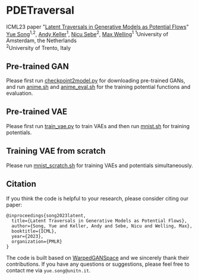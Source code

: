 # PDETraversal

ICML23 paper "[Latent Traversals in Generative Models as Potential Flows](https://arxiv.org/abs/)"
[Yue Song](https://kingjamessong.github.io/)<sup>1,2</sup>, [Andy Keller](https://scholar.google.com/citations?hl=en&user=Tb86kC0AAAAJ)<sup>1</sup>, [Nicu Sebe](https://scholar.google.com/citations?user=stFCYOAAAAAJ&hl=en)<sup>2</sup>, [Max Welling](https://scholar.google.com/citations?user=8200InoAAAAJ&hl=en)<sup>1</sup>
<sup>1</sup>University of Amsterdam, the Netherlands <br>
<sup>2</sup>University of Trento, Italy <br> 

## Pre-trained GAN

Please first run [checkpoint2model.py]() for downloading pre-trained GANs, and run [anime.sh]() and [anime_eval.sh]() for the training potential functions and evaluation.

## Pre-trained VAE

Please first run [train_vae.py]() to train VAEs and then run [mnist.sh]() for training potentials.

## Training VAE from scratch

Please run [mnist_scratch.sh]() for training VAEs and potentials simultaneously.

## Citation

If you think the code is helpful to your research, please consider citing our paper:

```
@inproceedings{song2023latent,
  title={Latent Traversals in Generative Models as Potential Flows},
  author={Song, Yue and Keller, Andy and Sebe, Nicu and Welling, Max},
  booktitle={ICML},
  year={2023},
  organization={PMLR}
}
```

The code is built based on [WarpedGANSpace](https://github.com/chi0tzp/WarpedGANSpace) and we sincerely thank their contributions. If you have any questions or suggestions, please feel free to contact me via `yue.song@unitn.it`.
